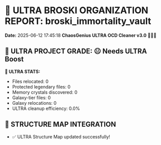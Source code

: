 # 🌌 ULTRA BROSKI ORGANIZATION REPORT: broski_immortality_vault
**Date:** 2025-06-12 17:45:18
**ChaosGenius ULTRA OCD Cleaner v3.0** 🧠💜🌌


## 🌌 ULTRA PROJECT GRADE: 😐 Needs ULTRA Boost
**🧠 ULTRA STATS:**
- Files relocated: 0
- Protected legendary files: 0
- Memory crystals discovered: 0
- Galaxy-tier files: 0
- Galaxy relocations: 0
- ULTRA cleanup efficiency: 0.0%

## 🔄 STRUCTURE MAP INTEGRATION
- ✅ ULTRA Structure Map updated successfully!